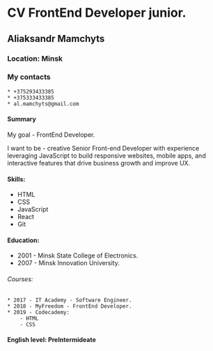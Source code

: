 # CV FrontEnd Developer junior.  

## Aliaksandr Mamchyts
                                         

### Location:    Minsk

### My contacts 
    * +375293433385 
    * +375333433385
    * al.mamchyts@gmail.com

#### Summary

My goal - FrontEnd Developer.

I want to be - сreative Senior Front-end Developer with  experience leveraging JavaScript to build responsive websites, mobile apps, and interactive features that drive business growth and improve UX.

#### Skills:
* HTML
* CSS
* JavaScript
* React
* Git

#### Education:
* 2001 - Minsk State College of Electronics.
* 2007 - Minsk Innovation University.
###### Courses:
    * 2017 - IT Academy - Software Engineer.
    * 2018 - MyFreedom - FrontEnd Developer.
    * 2019 - Codecademy: 
        - HTML
        - CSS

#### English level: PreIntermideate


